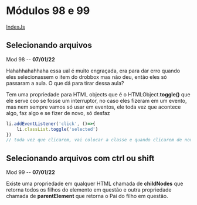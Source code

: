 # Módulos 98 e 99
[IndexJs](../IndexJs.md)

## Selecionando arquivos

Mod 98 -- **07/01/22**

Hahahhahahhaha essa ual é muito engraçada, era para dar erro quando eles selecionassem o item do drobbox mas não deu, então eles só passaram a aula. O que dá para tirar dessa aula?

Tem uma propriedade para HTML objects que é o HTMLObject.**toggle()** que ele serve coo se fosse um interruptor, no caso eles fizeram em um evento, mas nem sempre vamos só usar em eventos, ele toda vez que acontece algo, faz algo e se fizer de novo, só desfaz

~~~js
li.addEventListener('click', ()=>{
    li.classList.toggle('selected')
})
// toda vez que clicarem, vai colocar a classe e quando clicarem de novo, vai tirar
~~~

## Selecionando arquivos com ctrl ou shift

Mod 99 -- **07/01/22**

Existe uma propriedade em qualquer HTML chamada de **childNodes** que retorna todos os filhos do elemento em questão e outra propriedade chamada de **parentElement** que retorna o Pai do filho em questão.
